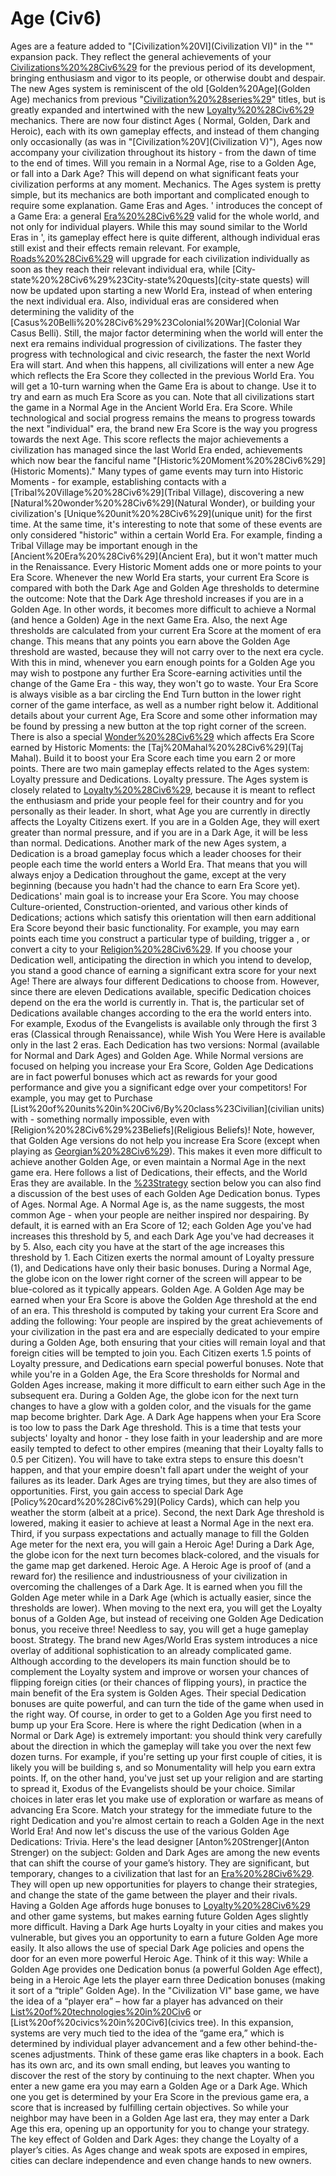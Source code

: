 # Age (Civ6)

Ages are a feature added to "[Civilization%20VI](Civilization VI)" in the "" expansion pack. They reflect the general achievements of your [Civilizations%20%28Civ6%29](civilization) for the previous period of its development, bringing enthusiasm and vigor to its people, or otherwise doubt and despair. The new Ages system is reminiscent of the old [Golden%20Age](Golden Age) mechanics from previous "[Civilization%20%28series%29](Civilization)" titles, but is greatly expanded and intertwined with the new [Loyalty%20%28Civ6%29](Loyalty) mechanics. There are now four distinct Ages ( Normal, Golden, Dark and Heroic), each with its own gameplay effects, and instead of them changing only occasionally (as was in "[Civilization%20V](Civilization V)"), Ages now accompany your civilization throughout its history - from the dawn of time to the end of times. Will you remain in a Normal Age, rise to a Golden Age, or fall into a Dark Age? This will depend on what significant feats your civilization performs at any moment.
Mechanics.
The Ages system is pretty simple, but its mechanics are both important and complicated enough to require some explanation. 
Game Eras and Ages.
' introduces the concept of a Game Era: a general [Era%20%28Civ6%29](era) valid for the whole world, and not only for individual players. While this may sound similar to the World Eras in ', its gameplay effect here is quite different, although individual eras still exist and their effects remain relevant. For example, [Roads%20%28Civ6%29](Roads) will upgrade for each civilization individually as soon as they reach their relevant individual era, while [City-state%20%28Civ6%29%23City-state%20quests](city-state quests) will now be updated upon starting a new World Era, instead of when entering the next individual era. Also, individual eras are considered when determining the validity of the [Casus%20Belli%20%28Civ6%29%23Colonial%20War](Colonial War Casus Belli).
Still, the major factor determining when the world will enter the next era remains individual progression of civilizations. The faster they progress with technological and civic research, the faster the next World Era will start. And when this happens, all civilizations will enter a new Age which reflects the Era Score they collected in the previous World Era.
You will get a 10-turn warning when the Game Era is about to change. Use it to try and earn as much Era Score as you can.
Note that all civilizations start the game in a Normal Age in the Ancient World Era.
Era Score.
While technological and social progress remains the means to progress towards the next "individual" era, the brand new Era Score is the way you progress towards the next Age. This score reflects the major achievements a civilization has managed since the last World Era ended, achievements which now bear the fanciful name "[Historic%20Moment%20%28Civ6%29](Historic Moments)." Many types of game events may turn into Historic Moments - for example, establishing contacts with a [Tribal%20Village%20%28Civ6%29](Tribal Village), discovering a new [Natural%20wonder%20%28Civ6%29](Natural Wonder), or building your civilization's [Unique%20unit%20%28Civ6%29](unique unit) for the first time. At the same time, it's interesting to note that some of these events are only considered "historic" within a certain World Era. For example, finding a Tribal Village may be important enough in the [Ancient%20Era%20%28Civ6%29](Ancient Era), but it won't matter much in the Renaissance.
Every Historic Moment adds one or more points to your Era Score. Whenever the new World Era starts, your current Era Score is compared with both the Dark Age and Golden Age thresholds to determine the outcome:
Note that the Dark Age threshold increases if you are in a Golden Age. In other words, it becomes more difficult to achieve a Normal (and hence a Golden) Age in the next Game Era. Also, the next Age thresholds are calculated from your current Era Score at the moment of era change. This means that any points you earn above the Golden Age threshold are wasted, because they will not carry over to the next era cycle. With this in mind, whenever you earn enough points for a Golden Age you may wish to postpone any further Era Score-earning activities until the change of the Game Era - this way, they won't go to waste.
Your Era Score is always visible as a bar circling the End Turn button in the lower right corner of the game interface, as well as a number right below it. Additional details about your current Age, Era Score and some other information may be found by pressing a new button at the top right corner of the screen.
There is also a special [Wonder%20%28Civ6%29](wonder) which affects Era Score earned by Historic Moments: the [Taj%20Mahal%20%28Civ6%29](Taj Mahal). Build it to boost your Era Score each time you earn 2 or more points.
There are two main gameplay effects related to the Ages system: Loyalty pressure and Dedications. 
Loyalty pressure.
The Ages system is closely related to [Loyalty%20%28Civ6%29](Loyalty), because it is meant to reflect the enthusiasm and pride your people feel for their country and for you personally as their leader. In short, what Age you are currently in directly affects the Loyalty Citizens exert. If you are in a Golden Age, they will exert greater than normal pressure, and if you are in a Dark Age, it will be less than normal.
Dedications.
Another mark of the new Ages system, a Dedication is a broad gameplay focus which a leader chooses for their people each time the world enters a World Era. That means that you will always enjoy a Dedication throughout the game, except at the very beginning (because you hadn't had the chance to earn Era Score yet).
Dedications' main goal is to increase your Era Score. You may choose Culture-oriented, Construction-oriented, and various other kinds of Dedications; actions which satisfy this orientation will then earn additional Era Score beyond their basic functionality. For example, you may earn points each time you construct a particular type of building, trigger a , or convert a city to your [Religion%20%28Civ6%29](religion). If you choose your Dedication well, anticipating the direction in which you intend to develop, you stand a good chance of earning a significant extra score for your next Age!
There are always four different Dedications to choose from. However, since there are eleven Dedications available, specific Dedication choices depend on the era the world is currently in. That is, the particular set of Dedications available changes according to the era the world enters into. For example, Exodus of the Evangelists is available only through the first 3 eras (Classical through Renaissance), while Wish You Were Here is available only in the last 2 eras.
Each Dedication has two versions: Normal (available for Normal and Dark Ages) and Golden Age. While Normal versions are focused on helping you increase your Era Score, Golden Age Dedications are in fact powerful bonuses which act as rewards for your good performance and give you a significant edge over your competitors! For example, you may get to Purchase [List%20of%20units%20in%20Civ6/By%20class%23Civilian](civilian units) with - something normally impossible, even with [Religion%20%28Civ6%29%23Beliefs](Religious Beliefs)! Note, however, that Golden Age versions do not help you increase Era Score (except when playing as [Georgian%20%28Civ6%29](Georgia)). This makes it even more difficult to achieve another Golden Age, or even maintain a Normal Age in the next game era.
Here follows a list of Dedications, their effects, and the World Eras they are available. In the [%23Strategy](Strategy) section below you can also find a discussion of the best uses of each Golden Age Dedication bonus.
Types of Ages.
Normal Age.
A Normal Age is, as the name suggests, the most common Age - when your people are neither inspired nor despairing. By default, it is earned with an Era Score of 12; each Golden Age you've had increases this threshold by 5, and each Dark Age you've had decreases it by 5. Also, each city you have at the start of the age increases this threshold by 1. Each Citizen exerts the normal amount of Loyalty pressure (1), and Dedications have only their basic bonuses.
During a Normal Age, the globe icon on the lower right corner of the screen will appear to be blue-colored as it typically appears.
Golden Age.
A Golden Age may be earned when your Era Score is above the Golden Age threshold at the end of an era. This threshold is computed by taking your current Era Score and adding the following:
Your people are inspired by the great achievements of your civilization in the past era and are especially dedicated to your empire during a Golden Age, both ensuring that your cities will remain loyal and that foreign cities will be tempted to join you. Each Citizen exerts 1.5 points of Loyalty pressure, and Dedications earn special powerful bonuses. Note that while you're in a Golden Age, the Era Score thresholds for Normal and Golden Ages increase, making it more difficult to earn either such Age in the subsequent era.
During a Golden Age, the globe icon for the next turn changes to have a glow with a golden color, and the visuals for the game map become brighter.
Dark Age.
A Dark Age happens when your Era Score is too low to pass the Dark Age threshold. This is a time that tests your subjects' loyalty and honor - they lose faith in your leadership and are more easily tempted to defect to other empires (meaning that their Loyalty falls to 0.5 per Citizen). You will have to take extra steps to ensure this doesn't happen, and that your empire doesn't fall apart under the weight of your failures as its leader.
Dark Ages are trying times, but they are also times of opportunities. First, you gain access to special Dark Age [Policy%20card%20%28Civ6%29](Policy Cards), which can help you weather the storm (albeit at a price). Second, the next Dark Age threshold is lowered, making it easier to achieve at least a Normal Age in the next era. Third, if you surpass expectations and actually manage to fill the Golden Age meter for the next era, you will gain a Heroic Age!
During a Dark Age, the globe icon for the next turn becomes black-colored, and the visuals for the game map get darkened.
Heroic Age.
A Heroic Age is proof of (and a reward for) the resilience and industriousness of your civilization in overcoming the challenges of a Dark Age. It is earned when you fill the Golden Age meter while in a Dark Age (which is actually easier, since the thresholds are lower).
When moving to the next era, you will get the Loyalty bonus of a Golden Age, but instead of receiving one Golden Age Dedication bonus, you receive three! Needless to say, you will get a huge gameplay boost.
Strategy.
The brand new Ages/World Eras system introduces a nice overlay of additional sophistication to an already complicated game. Although according to the developers its main function should be to complement the Loyalty system and improve or worsen your chances of flipping foreign cities (or their chances of flipping yours), in practice the main benefit of the Era system is Golden Ages. Their special Dedication bonuses are quite powerful, and can turn the tide of the game when used in the right way.
Of course, in order to get to a Golden Age you first need to bump up your Era Score. Here is where the right Dedication (when in a Normal or Dark Age) is extremely important: you should think very carefully about the direction in which the gameplay will take you over the next few dozen turns. For example, if you're setting up your first couple of cities, it is likely you will be building s, and so Monumentality will help you earn extra points. If, on the other hand, you've just set up your religion and are starting to spread it, Exodus of the Evangelists should be your choice. Similar choices in later eras let you make use of exploration or warfare as means of advancing Era Score. Match your strategy for the immediate future to the right Dedication and you're almost certain to reach a Golden Age in the next World Era!
And now let's discuss the use of the various Golden Age Dedications:
Trivia.
Here's the lead designer [Anton%20Strenger](Anton Strenger) on the subject:
Golden and Dark Ages are among the new events that can shift the course of your game’s history. They are significant, but temporary, changes to a civilization that last for an [Era%20%28Civ6%29](Era). They will open up new opportunities for players to change their strategies, and change the state of the game between the player and their rivals. Having a Golden Age affords huge bonuses to [Loyalty%20%28Civ6%29](Loyalty) and other game systems, but makes earning future Golden Ages slightly more difficult.
Having a Dark Age hurts Loyalty in your cities and makes you vulnerable, but gives you an opportunity to earn a future Golden Age more easily. It also allows the use of special Dark Age policies and opens the door for an even more powerful Heroic Age. Think of it this way: While a Golden Age provides one Dedication bonus (a powerful Golden Age effect), being in a Heroic Age lets the player earn three Dedication bonuses (making it sort of a “triple” Golden Age).
In the "Civilization VI" base game, we have the idea of a “player era” – how far a player has advanced on their [List%20of%20technologies%20in%20Civ6](tech) or [List%20of%20civics%20in%20Civ6](civics tree). In this expansion, systems are very much tied to the idea of the “game era,” which is determined by individual player advancement and a few other behind-the-scenes adjustments. Think of these game eras like chapters in a book. Each has its own arc, and its own small ending, but leaves you wanting to discover the rest of the story by continuing to the next chapter. When you enter a new game era you may earn a Golden Age or a Dark Age. Which one you get is determined by your Era Score in the previous game era, a score that is increased by fulfilling certain objectives.
So while your neighbor may have been in a Golden Age last era, they may enter a Dark Age this era, opening up an opportunity for you to change your strategy. The key effect of Golden and Dark Ages: they change the Loyalty of a player’s cities. As Ages change and weak spots are exposed in empires, cities can declare independence and even change hands to new owners.